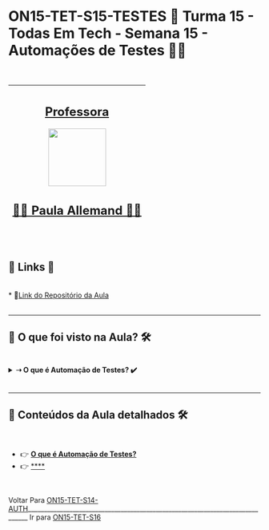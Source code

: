 # ON15-TET-S15-TESTES 🤝 Turma 15 - Todas Em Tech - Semana 15 - Automações de Testes 👩‍💻
</br>
<div align="center">

| [<h2>Professora</h2><img src="https://avatars.githubusercontent.com/u/41296983?v=4" width=115><br><h2>👩‍🏫 Paula Allemand ✍🏽</h2>](https://github.com/itsalle) | 
| :---: | 

</div>
</br>
<div>
  <summary>
    <h2>🔗 Links 🔗</h2>
  </summary>
  </br>
  <div>
    * 📌<a href="https://github.com/reprograma/ON15-TET-S15-TESTES">Link do Repositório da Aula</a>
    <br/>
  </div>
</div>
</br>

___
##  👀 O que foi visto na Aula? 🛠️
</br>
<details>
    <summary>
      <strong>➝ O que é Automação de Testes? ✔️</strong>
    </summary>    
    <div align="left">        
      <table border=1>             
        <tr>
          <td align="center">👉</td>                
          <td>Tipos de Testes</td>                
          <td align="center">✅</td>
        </tr>
        <tr> 
          <td align="center">👉</td>
          <td>Benefícios da Automação de Testes</td>                
          <td align="center">✅</td>
        </tr>
        <tr>    
          <td align="center">👉</td>            
          <td>Jest e Supertest</td>                 
          <td align="center">✅</td>
        </tr>
        <tr>    
          <td align="center">👉</td>            
          <td>Meu Primeiro Teste</td>                   
          <td align="center">✅</td>
        </tr>
        <tr>    
          <td align="center">👉</td>            
          <td>Prática</td>                   
          <td align="center">✅</td>
        </tr>        	
      </table>               
    </div>
</details>
</br>

___
##  🔨 Conteúdos da Aula detalhados 🛠️
</br>

  * 👉 [**O que é Automação de Testes?**](readme/README1.md)
  * 👉 [****](readme/README2.md)



</br>

Voltar Para [ON15-TET-S14-AUTH](https://github.com/AlineAlmeida85/Reprograma-Curso-Completo/tree/main/Aulas/ON15-TET-S14-AUTH)______________________________________________________________________________ Ir para [ON15-TET-S16]()